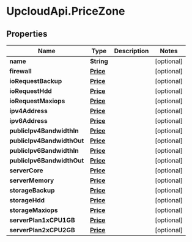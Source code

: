 # UpcloudApi.PriceZone

## Properties
Name | Type | Description | Notes
------------ | ------------- | ------------- | -------------
**name** | **String** |  | [optional] 
**firewall** | [**Price**](Price.md) |  | [optional] 
**ioRequestBackup** | [**Price**](Price.md) |  | [optional] 
**ioRequestHdd** | [**Price**](Price.md) |  | [optional] 
**ioRequestMaxiops** | [**Price**](Price.md) |  | [optional] 
**ipv4Address** | [**Price**](Price.md) |  | [optional] 
**ipv6Address** | [**Price**](Price.md) |  | [optional] 
**publicIpv4BandwidthIn** | [**Price**](Price.md) |  | [optional] 
**publicIpv4BandwidthOut** | [**Price**](Price.md) |  | [optional] 
**publicIpv6BandwidthIn** | [**Price**](Price.md) |  | [optional] 
**publicIpv6BandwidthOut** | [**Price**](Price.md) |  | [optional] 
**serverCore** | [**Price**](Price.md) |  | [optional] 
**serverMemory** | [**Price**](Price.md) |  | [optional] 
**storageBackup** | [**Price**](Price.md) |  | [optional] 
**storageHdd** | [**Price**](Price.md) |  | [optional] 
**storageMaxiops** | [**Price**](Price.md) |  | [optional] 
**serverPlan1xCPU1GB** | [**Price**](Price.md) |  | [optional] 
**serverPlan2xCPU2GB** | [**Price**](Price.md) |  | [optional] 


